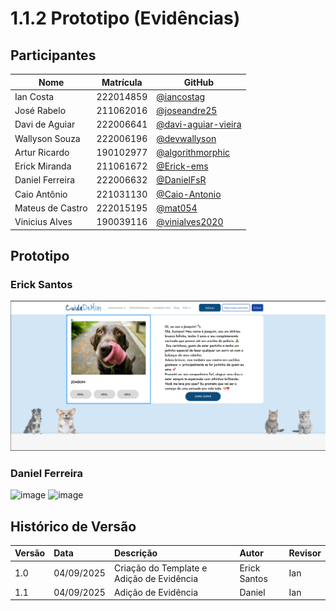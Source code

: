 # 1.1.2 Prototipo (Evidências)

## Participantes

| Nome | Matrícula | GitHub |
|------|-----------|--------|
| Ian Costa | 222014859 | [@iancostag](https://github.com/iancostag) |
| José Rabelo | 211062016 | [@joseandre25](https://github.com/joseandre25) |
| Davi de Aguiar | 222006641 | [@davi-aguiar-vieira](https://github.com/davi-aguiar-vieira) |
| Wallyson Souza | 222006196 | [@devwallyson](https://github.com/devwallyson) |
| Artur Ricardo | 190102977 | [@algorithmorphic](https://github.com/algorithmorphic) |
| Erick Miranda | 211061672 | [@Erick-ems](https://github.com/Erick-ems) |
| Daniel Ferreira | 222006632 | [@DanielFsR](https://github.com/DanielFsR) |
| Caio Antônio | 221031130 | [@Caio-Antonio](https://github.com/Caio-Antonio) |
| Mateus de Castro | 222015195 | [@mat054](https://github.com/mat054) |
| Vinicius Alves | 190039116 | [@vinialves2020](https://github.com/vinialves2020) |


## Prototipo

### Erick Santos
![alt text](image-1.png)

### Daniel Ferreira
<img width="447" height="293" alt="image" src="https://github.com/user-attachments/assets/824f78ec-3561-43e6-ac66-bd769e12d00f" />
<img width="453" height="294" alt="image" src="https://github.com/user-attachments/assets/9de1dacf-f306-4443-a1d5-764c9a8d5978" />


## Histórico de Versão

| Versão | Data | Descrição | Autor | Revisor |
| :--- | :--- | :--- | :--- | :--- |
| 1.0 | 04/09/2025 | Criação do Template e Adição de Evidência | Erick Santos | Ian |
| 1.1| 04/09/2025 | Adição de Evidência | Daniel | Ian |
